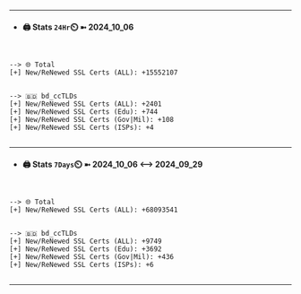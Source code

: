 

---
- #### 🖨️ **Stats** `24Hr`⏲️ ➼ 2024_10_06
```console


--> 🌐 Total
[+] New/ReNewed SSL Certs (ALL): +15552107


--> 🇧🇩 bd_ccTLDs
[+] New/ReNewed SSL Certs (ALL): +2401
[+] New/ReNewed SSL Certs (Edu): +744
[+] New/ReNewed SSL Certs (Gov|Mil): +108
[+] New/ReNewed SSL Certs (ISPs): +4


```

---
- #### 🖨️ **Stats** `7Days`⏲️ ➼ 2024_10_06 <--> 2024_09_29
```console


--> 🌐 Total
[+] New/ReNewed SSL Certs (ALL): +68093541


--> 🇧🇩 bd_ccTLDs
[+] New/ReNewed SSL Certs (ALL): +9749
[+] New/ReNewed SSL Certs (Edu): +3692
[+] New/ReNewed SSL Certs (Gov|Mil): +436
[+] New/ReNewed SSL Certs (ISPs): +6


```

---

